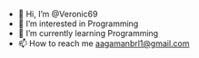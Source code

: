 - 👋 Hi, I’m @Veronic69
- 👀 I’m interested in Programming
- 🌱 I’m currently learning Programming
- 📫 How to reach me aagamanbrl1@gmail.com

<!---
Veronic69/Veronic69 is a ✨ special ✨ repository because its `README.md` (this file) appears on your GitHub profile.
You can click the Preview link to take a look at your changes.
--->
